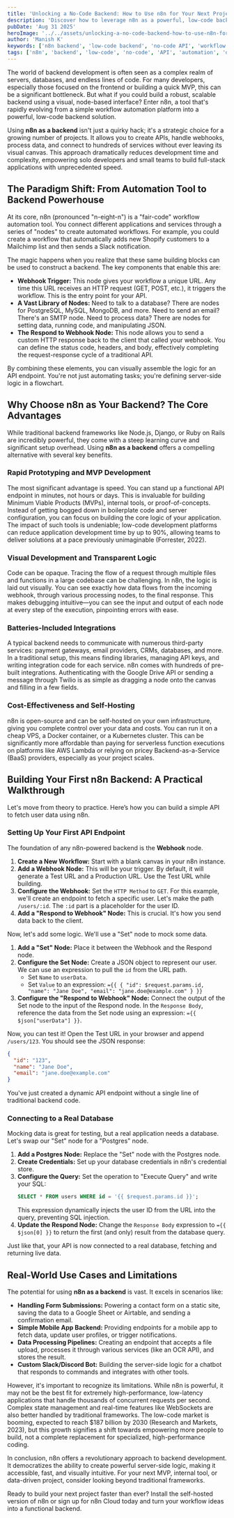 ```yaml
---
title: 'Unlocking a No-Code Backend: How to Use n8n for Your Next Project'
description: 'Discover how to leverage n8n as a powerful, low-code backend. Learn to build APIs, handle webhooks, and manage data without writing extensive server-side code.'
pubDate: 'Aug 31 2025'
heroImage: '../../assets/unlocking-a-no-code-backend-how-to-use-n8n-for-your-next-project.jpg'
author: 'Manish K'
keywords: ['n8n backend', 'low-code backend', 'no-code API', 'workflow automation', 'n8n tutorial', 'backend as a service', 'serverless backend']
tags: ['n8n', 'backend', 'low-code', 'no-code', 'API', 'automation', 'development']
---
```

The world of backend development is often seen as a complex realm of servers, databases, and endless lines of code. For many developers, especially those focused on the frontend or building a quick MVP, this can be a significant bottleneck. But what if you could build a robust, scalable backend using a visual, node-based interface? Enter n8n, a tool that's rapidly evolving from a simple workflow automation platform into a powerful, low-code backend solution.

Using **n8n as a backend** isn't just a quirky hack; it's a strategic choice for a growing number of projects. It allows you to create APIs, handle webhooks, process data, and connect to hundreds of services without ever leaving its visual canvas. This approach dramatically reduces development time and complexity, empowering solo developers and small teams to build full-stack applications with unprecedented speed.

## The Paradigm Shift: From Automation Tool to Backend Powerhouse

At its core, n8n (pronounced "n-eight-n") is a "fair-code" workflow automation tool. You connect different applications and services through a series of "nodes" to create automated workflows. For example, you could create a workflow that automatically adds new Shopify customers to a Mailchimp list and then sends a Slack notification.

The magic happens when you realize that these same building blocks can be used to construct a backend. The key components that enable this are:

*   **Webhook Trigger:** This node gives your workflow a unique URL. Any time this URL receives an HTTP request (GET, POST, etc.), it triggers the workflow. This is the entry point for your API.
*   **A Vast Library of Nodes:** Need to talk to a database? There are nodes for PostgreSQL, MySQL, MongoDB, and more. Need to send an email? There's an SMTP node. Need to process data? There are nodes for setting data, running code, and manipulating JSON.
*   **The Respond to Webhook Node:** This node allows you to send a custom HTTP response back to the client that called your webhook. You can define the status code, headers, and body, effectively completing the request-response cycle of a traditional API.

By combining these elements, you can visually assemble the logic for an API endpoint. You're not just automating tasks; you're defining server-side logic in a flowchart.

## Why Choose n8n as Your Backend? The Core Advantages

While traditional backend frameworks like Node.js, Django, or Ruby on Rails are incredibly powerful, they come with a steep learning curve and significant setup overhead. Using **n8n as a backend** offers a compelling alternative with several key benefits.

### Rapid Prototyping and MVP Development

The most significant advantage is speed. You can stand up a functional API endpoint in minutes, not hours or days. This is invaluable for building Minimum Viable Products (MVPs), internal tools, or proof-of-concepts. Instead of getting bogged down in boilerplate code and server configuration, you can focus on building the core logic of your application. The impact of such tools is undeniable; low-code development platforms can reduce application development time by up to 90%, allowing teams to deliver solutions at a pace previously unimaginable (Forrester, 2022).

### Visual Development and Transparent Logic

Code can be opaque. Tracing the flow of a request through multiple files and functions in a large codebase can be challenging. In n8n, the logic is laid out visually. You can see exactly how data flows from the incoming webhook, through various processing nodes, to the final response. This makes debugging intuitive—you can see the input and output of each node at every step of the execution, pinpointing errors with ease.

### Batteries-Included Integrations

A typical backend needs to communicate with numerous third-party services: payment gateways, email providers, CRMs, databases, and more. In a traditional setup, this means finding libraries, managing API keys, and writing integration code for each service. n8n comes with hundreds of pre-built integrations. Authenticating with the Google Drive API or sending a message through Twilio is as simple as dragging a node onto the canvas and filling in a few fields.

### Cost-Effectiveness and Self-Hosting

n8n is open-source and can be self-hosted on your own infrastructure, giving you complete control over your data and costs. You can run it on a cheap VPS, a Docker container, or a Kubernetes cluster. This can be significantly more affordable than paying for serverless function executions on platforms like AWS Lambda or relying on pricey Backend-as-a-Service (BaaS) providers, especially as your project scales.

## Building Your First n8n Backend: A Practical Walkthrough

Let's move from theory to practice. Here’s how you can build a simple API to fetch user data using n8n.

### Setting Up Your First API Endpoint

The foundation of any n8n-powered backend is the **Webhook** node.

1.  **Create a New Workflow:** Start with a blank canvas in your n8n instance.
2.  **Add a Webhook Node:** This will be your trigger. By default, it will generate a Test URL and a Production URL. Use the Test URL while building.
3.  **Configure the Webhook:** Set the `HTTP Method` to `GET`. For this example, we'll create an endpoint to fetch a specific user. Let's make the path `/users/:id`. The `:id` part is a placeholder for the user ID.
4.  **Add a "Respond to Webhook" Node:** This is crucial. It's how you send data back to the client.

Now, let's add some logic. We'll use a "Set" node to mock some data.

1.  **Add a "Set" Node:** Place it between the Webhook and the Respond node.
2.  **Configure the Set Node:** Create a JSON object to represent our user. We can use an expression to pull the `id` from the URL path.
    *   Set `Name` to `userData`.
    *   Set `Value` to an expression: `={{ { "id": $request.params.id, "name": "Jane Doe", "email": "jane.doe@example.com" } }}`
3.  **Configure the "Respond to Webhook" Node:** Connect the output of the Set node to the input of the Respond node. In the `Response Body`, reference the data from the Set node using an expression: `={{ $json["userData"] }}`.

Now, you can test it! Open the Test URL in your browser and append `/users/123`. You should see the JSON response:

```json
{
  "id": "123",
  "name": "Jane Doe",
  "email": "jane.doe@example.com"
}
```

You've just created a dynamic API endpoint without a single line of traditional backend code.

### Connecting to a Real Database

Mocking data is great for testing, but a real application needs a database. Let's swap our "Set" node for a "Postgres" node.

1.  **Add a Postgres Node:** Replace the "Set" node with the Postgres node.
2.  **Create Credentials:** Set up your database credentials in n8n's credential store.
3.  **Configure the Query:** Set the operation to "Execute Query" and write your SQL:
    ```sql
    SELECT * FROM users WHERE id = '{{ $request.params.id }}';
    ```
    This expression dynamically injects the user ID from the URL into the query, preventing SQL injection.
4.  **Update the Respond Node:** Change the `Response Body` expression to `={{ $json[0] }}` to return the first (and only) result from the database query.

Just like that, your API is now connected to a real database, fetching and returning live data.

## Real-World Use Cases and Limitations

The potential for using **n8n as a backend** is vast. It excels in scenarios like:

*   **Handling Form Submissions:** Powering a contact form on a static site, saving the data to a Google Sheet or Airtable, and sending a confirmation email.
*   **Simple Mobile App Backend:** Providing endpoints for a mobile app to fetch data, update user profiles, or trigger notifications.
*   **Data Processing Pipelines:** Creating an endpoint that accepts a file upload, processes it through various services (like an OCR API), and stores the result.
*   **Custom Slack/Discord Bot:** Building the server-side logic for a chatbot that responds to commands and integrates with other tools.

However, it's important to recognize its limitations. While n8n is powerful, it may not be the best fit for extremely high-performance, low-latency applications that handle thousands of concurrent requests per second. Complex state management and real-time features like WebSockets are also better handled by traditional frameworks. The low-code market is booming, expected to reach $187 billion by 2030 (Research and Markets, 2023), but this growth signifies a shift towards empowering more people to build, not a complete replacement for specialized, high-performance coding.

In conclusion, n8n offers a revolutionary approach to backend development. It democratizes the ability to create powerful server-side logic, making it accessible, fast, and visually intuitive. For your next MVP, internal tool, or data-driven project, consider looking beyond traditional frameworks.

Ready to build your next project faster than ever? Install the self-hosted version of n8n or sign up for n8n Cloud today and turn your workflow ideas into a functional backend.
